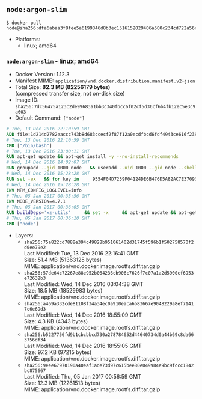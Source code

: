 ## `node:argon-slim`

```console
$ docker pull node@sha256:dfa6abaa3f8fee5a6199846d8b3ec1516152029406a500c234cd722a56c04290
```

-	Platforms:
	-	linux; amd64

### `node:argon-slim` - linux; amd64

-	Docker Version: 1.12.3
-	Manifest MIME: `application/vnd.docker.distribution.manifest.v2+json`
-	Total Size: **82.3 MB (82256179 bytes)**  
	(compressed transfer size, not on-disk size)
-	Image ID: `sha256:7dc56475a123c2de99683a1bb3c340fbcc6f02cf5d36cf6b4fb12ec5e3c9a603`
-	Default Command: `["node"]`

```dockerfile
# Tue, 13 Dec 2016 22:10:59 GMT
ADD file:1d214d2782eaccc743b8d683ccecf2f87f12a0ecdfbcd6fdf4943ce616f23870 in / 
# Tue, 13 Dec 2016 22:10:59 GMT
CMD ["/bin/bash"]
# Tue, 13 Dec 2016 23:00:11 GMT
RUN apt-get update && apt-get install -y --no-install-recommends 		ca-certificates 		curl 		wget 	&& rm -rf /var/lib/apt/lists/*
# Wed, 14 Dec 2016 14:02:07 GMT
RUN groupadd --gid 1000 node   && useradd --uid 1000 --gid node --shell /bin/bash --create-home node
# Wed, 14 Dec 2016 15:28:28 GMT
RUN set -ex   && for key in     9554F04D7259F04124DE6B476D5A82AC7E37093B     94AE36675C464D64BAFA68DD7434390BDBE9B9C5     0034A06D9D9B0064CE8ADF6BF1747F4AD2306D93     FD3A5288F042B6850C66B31F09FE44734EB7990E     71DCFD284A79C3B38668286BC97EC7A07EDE3FC1     DD8F2338BAE7501E3DD5AC78C273792F7D83545D     B9AE9905FFD7803F25714661B63B535A4C206CA9     C4F0DFFF4E8C1A8236409D08E73BC641CC11F4C8   ; do     gpg --keyserver ha.pool.sks-keyservers.net --recv-keys "$key";   done
# Wed, 14 Dec 2016 15:28:28 GMT
ENV NPM_CONFIG_LOGLEVEL=info
# Thu, 05 Jan 2017 00:35:56 GMT
ENV NODE_VERSION=4.7.1
# Thu, 05 Jan 2017 00:36:05 GMT
RUN buildDeps='xz-utils'     && set -x     && apt-get update && apt-get install -y $buildDeps --no-install-recommends     && rm -rf /var/lib/apt/lists/*     && curl -SLO "https://nodejs.org/dist/v$NODE_VERSION/node-v$NODE_VERSION-linux-x64.tar.xz"     && curl -SLO "https://nodejs.org/dist/v$NODE_VERSION/SHASUMS256.txt.asc"     && gpg --batch --decrypt --output SHASUMS256.txt SHASUMS256.txt.asc     && grep " node-v$NODE_VERSION-linux-x64.tar.xz\$" SHASUMS256.txt | sha256sum -c -     && tar -xJf "node-v$NODE_VERSION-linux-x64.tar.xz" -C /usr/local --strip-components=1     && rm "node-v$NODE_VERSION-linux-x64.tar.xz" SHASUMS256.txt.asc SHASUMS256.txt     && apt-get purge -y --auto-remove $buildDeps     && ln -s /usr/local/bin/node /usr/local/bin/nodejs
# Thu, 05 Jan 2017 00:36:10 GMT
CMD ["node"]
```

-	Layers:
	-	`sha256:75a822cd7888e394c49828b951061402d31745f596b1f502758570f2d0ee79e2`  
		Last Modified: Tue, 13 Dec 2016 22:16:41 GMT  
		Size: 51.4 MB (51363125 bytes)  
		MIME: application/vnd.docker.image.rootfs.diff.tar.gzip
	-	`sha256:57de64c72267e88e952b064236cb906c7626f7c07a1a2d5900cf6953e72632b3`  
		Last Modified: Wed, 14 Dec 2016 03:04:38 GMT  
		Size: 18.5 MB (18529983 bytes)  
		MIME: application/vnd.docker.image.rootfs.diff.tar.gzip
	-	`sha256:a469a332cde81108f34a34ec0a910eaca6b83667e9048229a8ef71417c6e69d3`  
		Last Modified: Wed, 14 Dec 2016 18:55:09 GMT  
		Size: 4.3 KB (4343 bytes)  
		MIME: application/vnd.docker.image.rootfs.diff.tar.gzip
	-	`sha256:b5227756fd9b1cbcbbcd730a278784652d44640734d0a44b69c8da663756df34`  
		Last Modified: Wed, 14 Dec 2016 18:55:05 GMT  
		Size: 97.2 KB (97215 bytes)  
		MIME: application/vnd.docker.image.rootfs.diff.tar.gzip
	-	`sha256:9eee67970190a40eaf1ade73d97c615bee80e049984e9bc9fccc1842bc875667`  
		Last Modified: Thu, 05 Jan 2017 00:56:59 GMT  
		Size: 12.3 MB (12261513 bytes)  
		MIME: application/vnd.docker.image.rootfs.diff.tar.gzip
